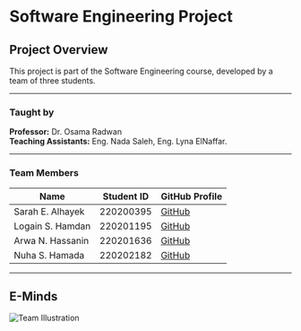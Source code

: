 # Software Engineering Project

## Project Overview
This project is part of the Software Engineering course, developed by a team of three students.

---

### Taught by
**Professor:** Dr. Osama Radwan  
**Teaching Assistants:** Eng. Nada Saleh, Eng. Lyna ElNaffar.

---

### Team Members

| Name             | Student ID  | GitHub Profile                   |
|------------------|-------------|----------------------------------|
| Sarah E. Alhayek | 220200395   | [GitHub](https://github.com/SarahAlhayek7) |
| Logain S. Hamdan | 220201195   | [GitHub](https://github.com/LogainHamdan)  |
| Arwa N. Hassanin | 220201636   | [GitHub](https://github.com/arwahassaanin) |
| Nuha S. Hamada   | 220202182   | [GitHub](https://github.com/nuhasuhail)    |

---
## E-Minds
![Team Illustration](https://github.com/LogainHamdan/Software-Engineering-Project/blob/743f5308ab9650d0731900633dc86b81adcf999f/DALL%C2%B7E%202024-11-03%2013.51.53%20-%20Create%20an%20anime-style%20illustration%20of%20four%20female%20coders%20wearing%20hijabs%2C%20positioned%20close%20together%20to%20show%20a%20sense%20of%20camaraderie%20and%20teamwork.%20Each%20c.png)


